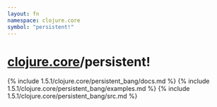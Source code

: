 ```yaml
---
layout: fn
namespace: clojure.core
symbol: "persistent!"
---
```


# [clojure.core](../)/persistent!

{% include 1.5.1/clojure.core/persistent_bang/docs.md %}
{% include 1.5.1/clojure.core/persistent_bang/examples.md %}
{% include 1.5.1/clojure.core/persistent_bang/src.md %}

